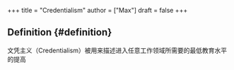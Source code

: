 +++
title = "Credentialism"
author = ["Max"]
draft = false
+++

## Definition {#definition}

文凭主义（Credentialism）被用来描述进入任意工作领域所需要的最低教育水平的提高